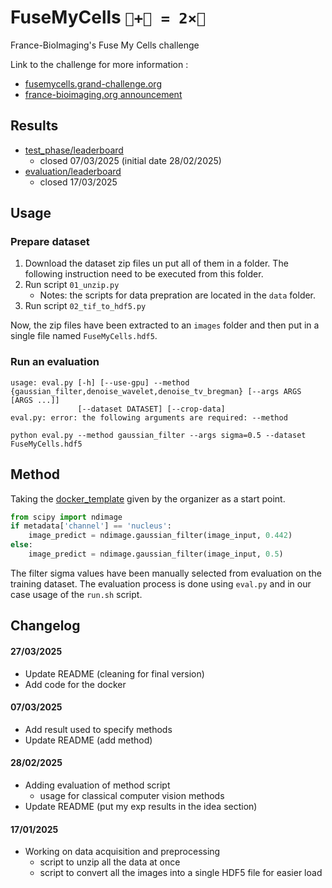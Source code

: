 # FuseMyCells `🔬+🤖 = 2×🔬`
France-BioImaging's Fuse My Cells challenge

Link to the challenge for more information :
* [fusemycells.grand-challenge.org](https://fusemycells.grand-challenge.org/)
* [france-bioimaging.org announcement](https://france-bioimaging.org/announcement/france-bioimaging-challenge-is-back-fuse-my-cells/)


## Results

* [test_phase/leaderboard](https://fusemycells.grand-challenge.org/evaluation/test_phase/leaderboard/)
  * closed 07/03/2025 (initial date 28/02/2025)
* [evaluation/leaderboard](https://fusemycells.grand-challenge.org/evaluation/evaluation/leaderboard/)
  * closed 17/03/2025

## Usage

### Prepare dataset

1. Download the dataset zip files un put all of them in
a folder. The following instruction need to be executed
from this folder.
2. Run script `01_unzip.py`
    * Notes: the scripts for data prepration are located
      in the `data` folder.
3. Run script `02_tif_to_hdf5.py`

Now, the zip files have been extracted to an `images` folder
and then put in a single file named `FuseMyCells.hdf5`.

### Run an evaluation

```
usage: eval.py [-h] [--use-gpu] --method {gaussian_filter,denoise_wavelet,denoise_tv_bregman} [--args ARGS [ARGS ...]]
               [--dataset DATASET] [--crop-data]
eval.py: error: the following arguments are required: --method
```

`python eval.py --method gaussian_filter --args sigma=0.5 --dataset FuseMyCells.hdf5`

## Method

Taking the [docker_template](https://seafile.lirmm.fr/d/233a5a399c8544dfb41a/) given by the organizer as a start point.

```python
from scipy import ndimage
if metadata['channel'] == 'nucleus':
    image_predict = ndimage.gaussian_filter(image_input, 0.442)
else:
    image_predict = ndimage.gaussian_filter(image_input, 0.5)
```

The filter sigma values have been manually selected from evaluation on the training dataset.
The evaluation process is done using `eval.py` and in our case usage of the `run.sh` script.


## Changelog

#### 27/03/2025

* Update README (cleaning for final version)
* Add code for the docker

#### 07/03/2025

* Add result used to specify methods
* Update README (add method)

#### 28/02/2025

* Adding evaluation of method script
  * usage for classical computer vision methods
* Update README (put my exp results in the idea section)

#### 17/01/2025

* Working on data acquisition and preprocessing
  * script to unzip all the data at once
  * script to convert all the images into a single HDF5 file for easier load
